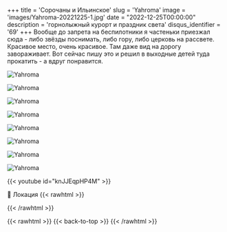 +++
title = 'Сорочаны и Ильинское'
slug = 'Yahroma'
image = 'images/Yahroma-20221225-1.jpg'
date = "2022-12-25T00:00:00"
description = 'горнолыжный курорт и праздник света'
disqus_identifier = '69'
+++
Вообще до запрета на беспилотники я частеньки приезжал сюда - либо звёзды поснимать, либо гору, либо церковь на рассвете. Красивое место, очень красивое. Там даже вид на дорогу завораживает. Вот сейчас пишу это и решил в выходные детей туда прокатить - а вдруг понравится.

![Yahroma](/images/Yahroma-20221225-2.jpg)

![Yahroma](/images/Yahroma-20221225-3.jpg)

![Yahroma](/images/Yahroma-20221225-4.jpg)

![Yahroma](/images/Yahroma-20221225-5.jpg)

![Yahroma](/images/Yahroma-20221225-6.jpg)

![Yahroma](/images/Yahroma-20221225-7.jpg)

![Yahroma](/images/Yahroma-20221225-8.jpg)

![Yahroma](/images/Yahroma-20221225-9.jpg)

{{< youtube id="knJJEqpHP4M" >}}

📍 Локация
{{< rawhtml >}}
<div class="yandex-map-container">
<script type="text/javascript" charset="utf-8" async src="https://api-maps.yandex.ru/services/constructor/1.0/js/?um=constructor%3Ab7657d10069f607da8cba0762b4b4a82bc6ade8a7feebbcc155d10173e3f2c98&amp;width=800&amp;height=400&amp;lang=ru_RU&amp;scroll=true"></script>
</div>
{{< /rawhtml >}}

{{< rawhtml >}}
{{< back-to-top >}}
{{< /rawhtml >}}